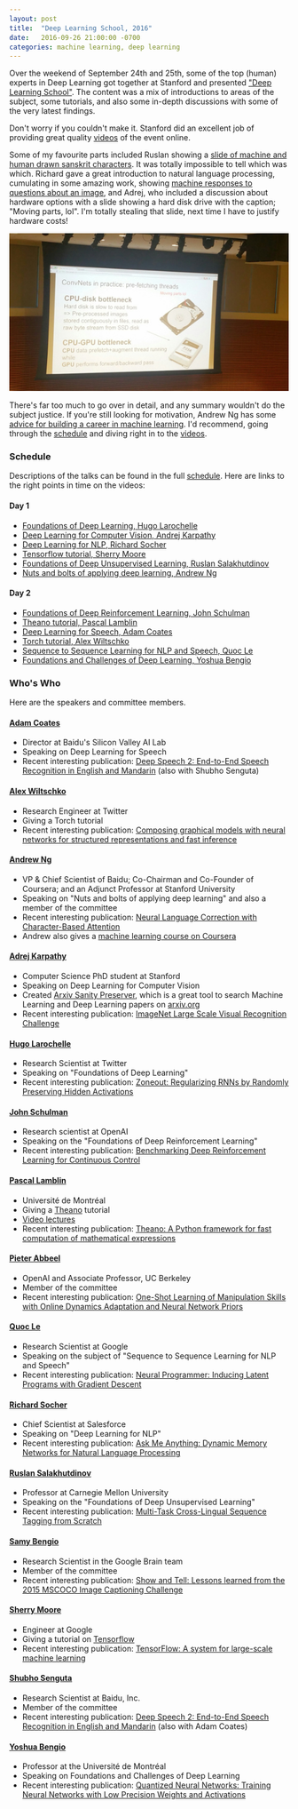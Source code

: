 ```yaml
---
layout: post
title:  "Deep Learning School, 2016"
date:   2016-09-26 21:00:00 -0700
categories: machine learning, deep learning
---
```


Over the weekend of September 24th and 25th, some of the top (human) experts in Deep Learning got together at Stanford and presented ["Deep Learning School"](http://www.bayareadlschool.org). The content was a mix of introductions to areas of the subject, some tutorials, and also some in-depth discussions with some of the very latest findings.

Don't worry if you couldn't make it.  Stanford did an excellent job of providing great quality [videos](#videos) of the event online.

Some of my favourite parts included Ruslan showing a [slide of machine and human drawn sanskrit characters](https://youtu.be/eyovmAtoUx0?t=8h19m0s). It was totally impossible to tell which was which. Richard gave a great introduction to natural language processing, cumulating in some amazing work, showing [machine responses to questions about an image](https://youtu.be/eyovmAtoUx0?t=5h8m39s), and Adrej, who included a discussion about hardware options with a slide showing a hard disk drive with the caption; "Moving parts, lol". I'm totally stealing that slide, next time I have to justify hardware costs!

![Moving parts, lol](/img/disk_drive.jpg)

There's far too much to go over in detail, and any summary wouldn't do the subject justice. If you're still looking for motivation, Andrew Ng has some [advice for building a career in machine learning](https://youtu.be/eyovmAtoUx0?t=10h22m56s). I'd recommend, going through the [schedule](http://www.bayareadlschool.org/schedule) and diving right in to the [videos](#videos).

### Schedule

Descriptions of the talks can be found in the full [schedule](http://www.bayareadlschool.org/schedule). Here are links to the right points in time on the videos:

<a name="videos"/>

#### Day 1

* [Foundations of Deep Learning, Hugo Larochelle](https://youtu.be/eyovmAtoUx0?t=0h11m57s)
* [Deep Learning for Computer Vision, Andrej Karpathy](https://youtu.be/eyovmAtoUx0?t=1h28m35s)
* [Deep Learning for NLP, Richard Socher](https://youtu.be/eyovmAtoUx0?t=3h54m57s)
* [Tensorflow tutorial, Sherry Moore](https://youtu.be/eyovmAtoUx0?t=5h55m42s)
* [Foundations of Deep Unsupervised Learning, Ruslan Salakhutdinov](https://youtu.be/eyovmAtoUx0?t=7h12m14s)
* [Nuts and bolts of applying deep learning, Andrew Ng](https://youtu.be/eyovmAtoUx0?t=9h11m56s)

#### Day 2

* [Foundations of Deep Reinforcement Learning, John Schulman](https://youtu.be/9dXiAecyJrY?t=8m12s)
* [Theano tutorial, Pascal Lamblin](https://youtu.be/9dXiAecyJrY?t=1h51m49s)
* [Deep Learning for Speech, Adam Coates](https://youtu.be/9dXiAecyJrY?t=3h51m12s)
* [Torch tutorial, Alex Wiltschko](https://youtu.be/9dXiAecyJrY?t=5h50m8s)
* [Sequence to Sequence Learning for NLP and Speech, Quoc Le](https://youtu.be/9dXiAecyJrY?t=7h4m50s)
* [Foundations and Challenges of Deep Learning, Yoshua Bengio](https://youtu.be/9dXiAecyJrY?t=9h2m44s)


### Who's Who

Here are the speakers and committee members.

#### [Adam Coates](https://cs.stanford.edu/~acoates/)
* Director at Baidu's Silicon Valley AI Lab
* Speaking on Deep Learning for Speech
* Recent interesting publication: [Deep Speech 2: End-to-End Speech Recognition in English and Mandarin](http://arxiv.org/pdf/1512.02595.pdf) (also with Shubho Senguta)

#### [Alex Wiltschko](https://twitter.com/awiltsch)
* Research Engineer at Twitter
* Giving a Torch tutorial
* Recent interesting publication: [Composing graphical models with neural networks for structured representations and fast inference](http://arxiv.org/pdf/1603.06277.pdf)

#### [Andrew Ng](http://www.andrewng.org/)
* VP & Chief Scientist of Baidu; Co-Chairman and Co-Founder of Coursera; and an Adjunct Professor at Stanford University
* Speaking on "Nuts and bolts of applying deep learning" and also a member of the committee
* Recent interesting publication: [Neural Language Correction with Character-Based Attention](http://arxiv.org/pdf/1603.09727v1)
* Andrew also gives a [machine learning course on Coursera](https://www.coursera.org/learn/machine-learning)

#### [Adrej Karpathy](http://karpathy.github.io/)
* Computer Science PhD student at Stanford
* Speaking on Deep Learning for Computer Vision
* Created [Arxiv Sanity Preserver](http://www.arxiv-sanity.com/), which is a great tool to search Machine Learning and Deep Learning papers on [arxiv.org](http://arxiv.org/)
* Recent interesting publication: [ImageNet Large Scale Visual Recognition Challenge](http://link.springer.com/article/10.1007/s11263-015-0816-y)

#### [Hugo Larochelle](https://twitter.com/hugo_larochelle)
* Research Scientist at Twitter
* Speaking on "Foundations of Deep Learning"
* Recent interesting publication: [Zoneout: Regularizing RNNs by Randomly Preserving Hidden Activations](http://arxiv.org/pdf/1606.01305v2.pdf)

#### [John Schulman](https://people.eecs.berkeley.edu/~joschu/)
* Research scientist at OpenAI
* Speaking on the "Foundations of Deep Reinforcement Learning"
* Recent interesting publication: [Benchmarking Deep Reinforcement Learning for Continuous Control](http://arxiv.org/pdf/1604.06778v3)

#### [Pascal Lamblin](https://mila.umontreal.ca/en/person/lamblin-pascal/)
* Université de Montréal
* Giving a [Theano](http://deeplearning.net/software/theano/) tutorial
* [Video lectures](http://videolectures.net/pascal_lamblin/)
* Recent interesting publication: [Theano: A Python framework for fast computation of mathematical expressions](http://arxiv.org/pdf/1605.02688v1.pdf)

#### [Pieter Abbeel](https://people.eecs.berkeley.edu/~pabbeel/)
* OpenAI and Associate Professor, UC Berkeley
* Member of the committee
* Recent interesting publication: [One-Shot Learning of Manipulation Skills with Online Dynamics Adaptation and Neural Network Priors](http://arxiv.org/pdf/1509.06841v3)

#### [Quoc Le](http://research.google.com/pubs/QuocLe.html)
* Research Scientist at Google
* Speaking on the subject of "Sequence to Sequence Learning for NLP and Speech"
* Recent interesting publication: [Neural Programmer: Inducing Latent Programs with Gradient Descent](http://arxiv.org/pdf/1511.04834v3)

#### [Richard Socher](http://www.socher.org/)
* Chief Scientist at Salesforce
* Speaking on "Deep Learning for NLP"
* Recent interesting publication: [Ask Me Anything: Dynamic Memory Networks for Natural Language Processing](http://arxiv.org/pdf/1506.07285v5)

#### [Ruslan Salakhutdinov](http://www.cs.cmu.edu/~rsalakhu/)
* Professor at Carnegie Mellon University
* Speaking on the "Foundations of Deep Unsupervised Learning"
* Recent interesting publication: [Multi-Task Cross-Lingual Sequence Tagging from Scratch](http://arxiv.org/pdf/1603.06270v2)

#### [Samy Bengio](http://bengio.abracadoudou.com/)
* Research Scientist in the Google Brain team 
* Member of the committee
* Recent interesting publication: [Show and Tell: Lessons learned from the 2015 MSCOCO Image Captioning Challenge](http://arxiv.org/pdf/1609.06647v1)

#### [Sherry Moore](http://research.google.com/pubs/104893.html)
* Engineer at Google
* Giving a tutorial on [Tensorflow](https://www.tensorflow.org/)
* Recent interesting publication: [TensorFlow: A system for large-scale machine learning](http://arxiv.org/pdf/1605.08695v2)

#### [Shubho Senguta](http://shubho.github.io/)
* Research Scientist at Baidu, Inc.
* Member of the committee
* Recent interesting publication: [Deep Speech 2: End-to-End Speech Recognition in English and Mandarin](http://arxiv.org/pdf/1512.02595v1) (also with Adam Coates)

#### [Yoshua Bengio](http://www.iro.umontreal.ca/~bengioy/yoshua_en/index.html)
* Professor at the Université de Montréal
* Speaking on Foundations and Challenges of Deep Learning
* Recent interesting publication: [Quantized Neural Networks: Training Neural Networks with Low Precision Weights and Activations](http://arxiv.org/pdf/1609.07061v1.pdf)



